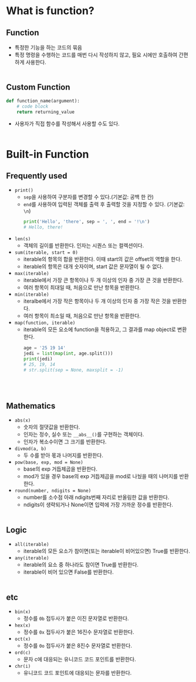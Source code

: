 # What is function?
## Function
- 특정한 기능을 하는 코드의 묶음
- 특정 명령을 수행하는 코드를 매번 다시 작성하지 않고, 필요 시에만 호출하여 간편하게 사용한다.
<br></br>

## Custom Function
```python
def function_name(argument):
    # code block
    return returning_value
```
- 사용자가 직접 함수를 작성해서 사용할 수도 있다.
<br></br>

# Built-in Function
## Frequently used
- `print()`
    - `sep`을 사용하여 구분자를 변경할 수 있다.(기본값: 공백 한 칸)
    - `end`를 사용하여 입력된 객체를 출력 후 출력할 것을 지정할 수 있다. (기본값: `\n`)
        ```python
        print('Hello', 'there', sep = ', ', end = '!\n')
        # Hello, there!
        ```
- `len(s)`
    - 객체의 길이를 반환한다. 인자는 시퀀스 또는 컬렉션이다.
- `sum(iterable, start = 0)`
    - iterable의 항목의 합을 반환한다. 이때 start의 값은 offset의 역할을 한다.
    - iterable의 항목은 대개 숫자이며, start 값은 문자열이 될 수 없다.
- `max(iterable)`
    - iterable에서 가장 큰 항목이나 두 개 이상의 인자 중 가장 큰 것을 반환한다.
    - 여러 항목이 최대일 때, 처음으로 만난 항목을 반환한다.
- `min(iterable)`
    - iteralbe에서 가장 작은 항목이나 두 개 이상의 인자 중 가장 작은 것을 반환한다.
    - 여러 항목이 최소일 때, 처음으로 만난 항목을 반환한다.
- `map(function, iterable)`
    - iterable의 모든 요소에 function을 적용하고, 그 결과를 map object로 변환한다.
        ```python
        age = '25 19 14'
        jedi = list(map(int, age.split()))
        print(jedi)
        # 25, 19, 14
        # str.split(sep = None, maxsplit = -1)
        ```
<br></br>

## Mathematics
- `abs(x)`
    - 숫자의 절댓값을 반환한다.
    - 인자는 정수, 실수 또는 `__abs__()`를 구현하는 객체이다.
    - 인자가 복소수이면 그 크기를 반환한다.
- `divmod(a, b)`
    - 두 수를 받아 몫과 나머지를 반환한다.
- `pow(base, exp, mod = None)`
    - base의 exp 거듭제곱을 반환한다.
    - mod가 있을 경우 base의 exp 거듭제곱을 mod로 나눴을 때의 나머지를 반환한다.
- `round(number, ndigits = None)`
    - number를 소수점 아래 ndigits번째 자리로 반올림한 값을 반환한다.
    - ndigits이 생략되거나 None이면 입력에 가장 가까운 정수를 반환한다.
<br></br>

## Logic
- `all(iterable)`
    - iterable의 모든 요소가 참이면(또는 iterable이 비어있으면) True를 반환한다.
- `any(iterable)`
    - iterable의 요소 중 하나라도 참이면 True를 반환한다.
    - iterable이 비어 있으면 False를 반환한다.
<br></br>

## etc
- `bin(x)`
    - 정수를 `0b` 접두사가 붙은 이진 문자열로 반환한다.
- `hex(x)`
    - 정수를 `0x` 접두사가 붙은 16진수 문자열로 반환한다.
- `oct(x)`
    - 정수를 `0o` 접두사가 붙은 8진수 문자열로 반환한다.
- `ord(c)`
    - 문자 c에 대응되는 유니코드 코드 포인트를 반환한다.
- `chr(i)`
    - 유니코드 코드 포인트에 대응되는 문자를 반환한다.